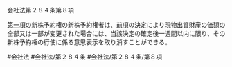 会社法第２８４条第８項

[第一項](会社法＿＿＿＿第２８４条第１項)の新株予約権の新株予約権者は、[前項](会社法＿＿＿＿第２８４条第７項)の決定により現物出資財産の価額の全部又は一部が変更された場合には、当該決定の確定後一週間以内に限り、その新株予約権の行使に係る意思表示を取り消すことができる。

#会社法
#会社法/第２８４条
#会社法/第２８４条/第８項
